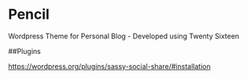 # Pencil
Wordpress Theme for Personal Blog - Developed using Twenty Sixteen

##Plugins

https://wordpress.org/plugins/sassy-social-share/#installation
